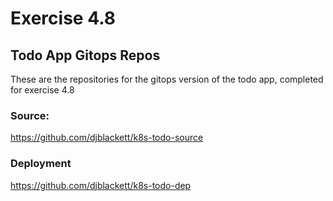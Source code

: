 # Exercise 4.8

## Todo App Gitops Repos

These are the repositories for the gitops version of the todo app, completed for exercise 4.8  

### Source:  

<https://github.com/djblackett/k8s-todo-source>

### Deployment

<https://github.com/djblackett/k8s-todo-dep>
